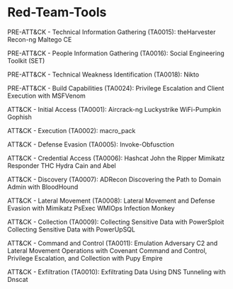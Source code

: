 # Red-Team-Tools

PRE-ATT&CK - Technical Information Gathering (TA0015):
theHarvester
Recon-ng
Maltego CE

PRE-ATT&CK - People Information Gathering (TA0016):
Social Engineering Toolkit (SET)

PRE-ATT&CK - Technical Weakness Identification (TA0018):
Nikto

PRE-ATT&CK - Build Capabilities (TA0024):
Privilege Escalation and Client Execution with MSFVenom

ATT&CK - Initial Access (TA0001):
Aircrack-ng
Luckystrike 
WiFi-Pumpkin
Gophish

ATT&CK - Execution (TA0002):
macro_pack

ATT&CK - Defense Evasion (TA0005):
Invoke-Obfusction

ATT&CK - Credential Access (TA0006):
Hashcat
John the Ripper
Mimikatz
Responder
THC Hydra
Cain and Abel

ATT&CK - Discovery (TA0007):
ADRecon
Discovering the Path to Domain Admin with BloodHound

ATT&CK - Lateral Movement (TA0008):
Lateral Movement and Defense Evasion with Mimikatz
PsExec
WMIOps
Infection Monkey

ATT&CK - Collection (TA0009):
Collecting Sensitive Data with PowerSploit
Collecting Sensitive Data with PowerUpSQL

ATT&CK - Command and Control (TA0011):
Emulation Adversary C2 and Lateral Movement Operations with Covenant
Command and Control, Privilege Escalation, and Collection with Pupy
Empire

ATT&CK - Exfiltration (TA0010):
Exfiltrating Data Using DNS Tunneling with Dnscat
